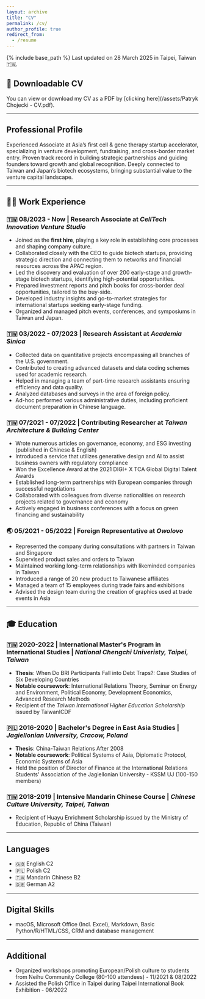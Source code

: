 ```yaml
---
layout: archive
title: "CV"
permalink: /cv/
author_profile: true
redirect_from:
  - /resume
---
```


{% include base_path %}
Last updated on 28 March 2025 in Taipei, Taiwan 🇹🇼.

## 📄 Downloadable CV

You can view or download my CV as a PDF by [clicking here](/assets/Patryk Chojecki - CV.pdf).

---

## Professional Profile

Experienced Associate at Asia’s first cell & gene therapy startup accelerator, specializing in venture development, fundraising, and cross-border market entry. Proven track record in building strategic partnerships and guiding founders toward growth and global recognition. Deeply connected to Taiwan and Japan’s biotech ecosystems, bringing substantial value to the venture capital landscape.

---

## 👨‍💻 Work Experience

### 🇹🇼 08/2023 - Now | Research Associate at *CellTech Innovation Venture Studio*
  * Joined as the **first hire**, playing a key role in establishing core processes and shaping company culture.
  * Collaborated closely with the CEO to guide biotech startups, providing strategic direction and connecting them to networks and financial resources across the APAC region.
  * Led the discovery and evaluation of over 200 early-stage and growth-stage biotech startups, identifying high-potential opportunities.
  * Prepared investment reports and pitch books for cross-border deal opportunities, tailored to the buy-side.
  * Developed industry insights and go-to-market strategies for international startups seeking early-stage funding.
  * Organized and managed pitch events, conferences, and symposiums in Taiwan and Japan.

### 🇹🇼 03/2022 - 07/2023 | Research Assistant at *Academia Sinica*
  * Collected data on quantitative projects encompassing all branches of the U.S. government.
  * Contributed to creating advanced datasets and data coding schemes used for academic research.
  * Helped in managing a team of part-time research assistants ensuring efficiency and data quality.
  * Analyzed databases and surveys in the area of foreign policy.
  * Ad-hoc performed various administrative duties, including proficient document preparation in Chinese language.

### 🇹🇼 07/2021 - 07/2022 | Contributing Researcher at *Taiwan Architecture & Building Center*
  * Wrote numerous articles on governance, economy, and ESG investing (published in Chinese & English)
  * Introduced a service that utilizes generative design and AI to assist business owners with regulatory compliance
  * Won the Excellence Award at the 2021 DIGI+ X TCA Global Digital Talent Awards
  * Established long-term partnerships with European companies through successful negotiations
  * Collaborated with colleagues from diverse nationalities on research projects related to governance and economy
  * Actively engaged in business conferences with a focus on green financing and sustainability

### 🌏 05/2021 - 05/2022 | Foreign Representative at *Owolovo*
  * Represented the company during consultations with partners in Taiwan and Singapore
  * Supervised product sales and orders to Taiwan
  * Maintained working long-term relationships with likeminded companies in Taiwan
  * Introduced a range of 20 new product to Taiwanese affiliates
  * Managed a team of 15 employees during trade fairs and exhibitions
  * Advised the design team during the creation of graphics used at trade events in Asia

---

## 🎓 Education

### 🇹🇼 2020-2022 | International Master's Program in International Studies | *National Chengchi Univeristy, Taipei, Taiwan*
  * **Thesis**: When Do BRI Participants Fall into Debt Traps?: Case Studies of Six Developing Countries
  * **Notable coursework**: International Relations Theory, Seminar on Energy and Environment, Political Economy, Development Economics, Advanced Research Methods
  * Recipient of the *Taiwan International Higher Education Scholarship* issued by TaiwanICDF

### 🇵🇱 2016-2020 | Bachelor's Degree in East Asia Studies | *Jagiellonian University, Cracow, Poland*
  * **Thesis**: China-Taiwan Relations After 2008
  * **Notable coursework**: Political Systems of Asia, Diplomatic Protocol, Economic Systems of Asia
  * Held the position of Director of Finance at the International Relations Students' Association of the Jagiellonian University - KSSM UJ (100-150 members)

### 🇹🇼 2018-2019 | Intensive Mandarin Chinese Course | *Chinese Culture University, Taipei, Taiwan*
  * Recipient of Huayu Enrichment Scholarship issued by the Ministry of Education, Republic of China (Taiwan)

---

## Languages

* 🇬🇧 English C2
* 🇵🇱 Polish C2
* 🇹🇼 Mandarin Chinese B2
* 🇩🇪 German A2

---

## Digital Skills

* macOS, Microsoft Office (Incl. Excel), Markdown, Basic Python/R/HTML/CSS, CRM and database management

---

## Additional

* Organized workshops promoting European/Polish culture to students from Neihu Community College (80-100 attendees) - 11/2021 & 08/2022
* Assisted the Polish Office in Taipei during Taipei International Book Exhibition - 06/2022